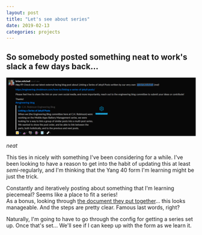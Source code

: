 ```yaml
---
layout: post
title: "Let's see about series"
date: 2019-02-13
categories: projects
---
```


## So somebody posted something neat to work's slack a few days back...

![The post in question](/assets/images/series.png)

_neat_

This ties in nicely with something I've been considering for a while. I've been looking to have a reason to get into the habit of updating this at least _semi_-regularly, and I'm thinking that the Yang 40 form I'm learning might be just the trick.  

Constantly and iteratively posting about something that I'm learning piecemeal? Seems like a place to fit a series!  
As a bonus, looking through [the document they put together](https://engineering.chrobinson.com/how-to/linking-a-series-of-jekyll-posts/)... this looks manageable. And the steps are pretty clear. Famous last words, right?

Naturally, I'm going to have to go through the config for getting a series set up. Once that's set... We'll see if I can keep up with the form as we learn it.